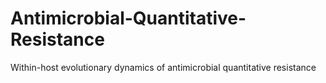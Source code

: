 # Antimicrobial-Quantitative-Resistance
Within-host evolutionary dynamics of antimicrobial quantitative resistance
